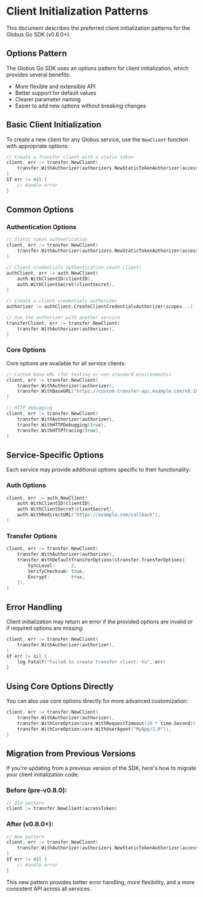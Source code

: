 # Client Initialization Patterns

This document describes the preferred client initialization patterns for the Globus Go SDK (v0.8.0+).

## Options Pattern

The Globus Go SDK uses an options pattern for client initialization, which provides several benefits:

- More flexible and extensible API
- Better support for default values
- Clearer parameter naming
- Easier to add new options without breaking changes

## Basic Client Initialization

To create a new client for any Globus service, use the `NewClient` function with appropriate options:

```go
// Create a Transfer client with a static token
client, err := transfer.NewClient(
    transfer.WithAuthorizer(authorizers.NewStaticTokenAuthorizer(accessToken)),
)
if err != nil {
    // Handle error
}
```

## Common Options

### Authentication Options

```go
// Static token authentication
client, err := transfer.NewClient(
    transfer.WithAuthorizer(authorizers.NewStaticTokenAuthorizer(accessToken)),
)

// Client credentials authentication (Auth client)
authClient, err := auth.NewClient(
    auth.WithClientID(clientID),
    auth.WithClientSecret(clientSecret),
)

// Create a client credentials authorizer
authorizer := authClient.CreateClientCredentialsAuthorizer(scopes...)

// Use the authorizer with another service
transferClient, err := transfer.NewClient(
    transfer.WithAuthorizer(authorizer),
)
```

### Core Options

Core options are available for all service clients:

```go
// Custom base URL (for testing or non-standard environments)
client, err := transfer.NewClient(
    transfer.WithAuthorizer(authorizer),
    transfer.WithBaseURL("https://custom-transfer-api.example.com/v0.10/"),
)

// HTTP debugging
client, err := transfer.NewClient(
    transfer.WithAuthorizer(authorizer),
    transfer.WithHTTPDebugging(true),
    transfer.WithHTTPTracing(true),
)
```

## Service-Specific Options

Each service may provide additional options specific to their functionality:

### Auth Options

```go
client, err := auth.NewClient(
    auth.WithClientID(clientID),
    auth.WithClientSecret(clientSecret),
    auth.WithRedirectURL("https://example.com/callback"),
)
```

### Transfer Options

```go
client, err := transfer.NewClient(
    transfer.WithAuthorizer(authorizer),
    transfer.WithDefaultTransferOptions(&transfer.TransferOptions{
        SyncLevel:      2,
        VerifyChecksum: true,
        Encrypt:        true,
    }),
)
```

## Error Handling

Client initialization may return an error if the provided options are invalid or if required options are missing:

```go
client, err := transfer.NewClient(
    transfer.WithAuthorizer(authorizer),
)
if err != nil {
    log.Fatalf("Failed to create transfer client: %v", err)
}
```

## Using Core Options Directly

You can also use core options directly for more advanced customization:

```go
client, err := transfer.NewClient(
    transfer.WithAuthorizer(authorizer),
    transfer.WithCoreOption(core.WithRequestTimeout(30 * time.Second)),
    transfer.WithCoreOption(core.WithUserAgent("MyApp/1.0")),
)
```

## Migration from Previous Versions

If you're updating from a previous version of the SDK, here's how to migrate your client initialization code:

### Before (pre-v0.8.0):

```go
// Old pattern
client := transfer.NewClient(accessToken)
```

### After (v0.8.0+):

```go
// New pattern
client, err := transfer.NewClient(
    transfer.WithAuthorizer(authorizers.NewStaticTokenAuthorizer(accessToken)),
)
if err != nil {
    // Handle error
}
```

This new pattern provides better error handling, more flexibility, and a more consistent API across all services.